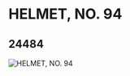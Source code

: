 # HELMET, NO. 94
## 24484
![HELMET, NO. 94](https://lc-www-live-s.legocdn.com/media/bricks/5/2/6184636.jpg)